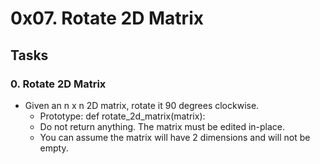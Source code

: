 # 0x07. Rotate 2D Matrix

## Tasks
### 0. Rotate 2D Matrix
- Given an n x n 2D matrix, rotate it 90 degrees clockwise.
	* Prototype: def rotate_2d_matrix(matrix):
	* Do not return anything. The matrix must be edited in-place.
	* You can assume the matrix will have 2 dimensions and will not be empty.
